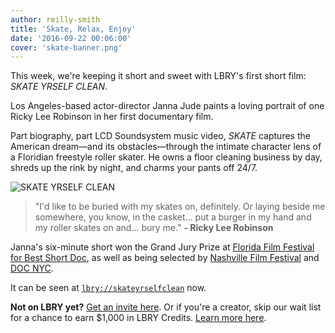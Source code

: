 ```yaml
---
author: reilly-smith
title: 'Skate, Relax, Enjoy'
date: '2016-09-22 00:06:00'
cover: 'skate-banner.png'
---
```


This week, we're keeping it short and sweet with LBRY's first short film: *SKATE YRSELF CLEAN*.

Los Angeles-based actor-director Janna Jude paints a loving portrait of one Ricky Lee Robinson in her first documentary film.

Part biography, part LCD Soundsystem music video, *SKATE* captures the American dream—and its obstacles—through the intimate character lens of a Floridian freestyle roller skater. He owns a floor cleaning business by day, shreds up the rink by night, and charms your pants off 24/7.

![SKATE YRSELF CLEAN](/img/news/skate-inline.png)

> "I'd like to be buried with my skates on, definitely. Or laying beside me somewhere, you know, in the casket... put a burger in my hand and my roller skates on and... bury me." **- Ricky Lee Robinson**

Janna's six-minute short won the Grand Jury Prize at [Florida Film Festival for Best Short Doc](http://articles.orlandosentinel.com/2013-05-01/entertainment/os-florida-film-festival-winners-20130501_1_florida-film-festival-award-winners-audience-award), as well as being selected by [Nashville Film Festival](https://nashvillefilmfestival.org/news/full-short-film-lineup) and [DOC NYC](http://www.docnyc.net/film/obsessions).

It can be seen at [`lbry://skateyrselfclean`](https://open.lbry.io/skateyrselfclean) now.

**Not on LBRY yet?** [Get an invite here](https://lbry.io/get). Or if you're a creator, skip our wait list for a chance to earn $1,000 in LBRY Credits. [Learn more here](https://lbry.io/publish).
